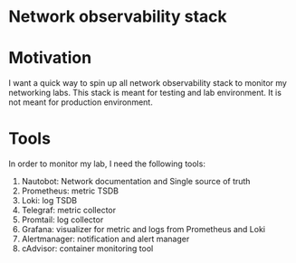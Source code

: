 # Network observability stack

# Motivation
I want a quick way to spin up all network observability stack to monitor my networking labs. This stack is meant for testing and lab environment. It is not meant for production environment.

# Tools
In order to monitor my lab, I need the following tools:
1. Nautobot: Network documentation and Single source of truth
2. Prometheus: metric TSDB
3. Loki: log TSDB
4. Telegraf: metric collector
5. Promtail: log collector
6. Grafana: visualizer for metric and logs from Prometheus and Loki
7. Alertmanager: notification and alert manager
8. cAdvisor: container monitoring tool
